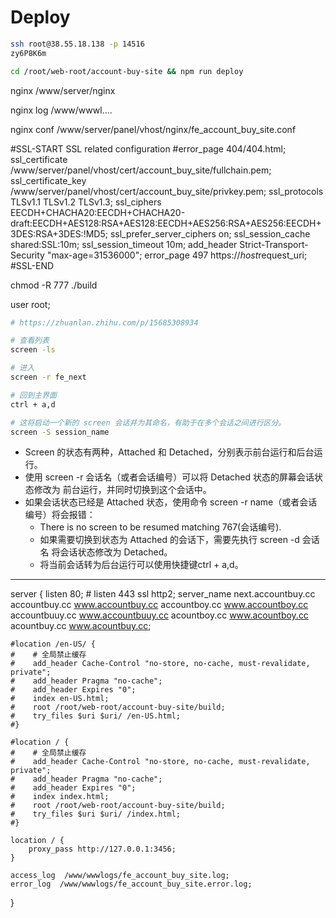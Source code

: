 # Deploy

```sh
ssh root@38.55.18.138 -p 14516
zy6P8K6m

cd /root/web-root/account-buy-site && npm run deploy
```

nginx
/www/server/nginx

nginx log
/www/wwwl....

nginx conf
/www/server/panel/vhost/nginx/fe_account_buy_site.conf

#SSL-START SSL related configuration
    #error_page 404/404.html;
    ssl_certificate    /www/server/panel/vhost/cert/account_buy_site/fullchain.pem;
    ssl_certificate_key    /www/server/panel/vhost/cert/account_buy_site/privkey.pem;
    ssl_protocols TLSv1.1 TLSv1.2 TLSv1.3;
    ssl_ciphers EECDH+CHACHA20:EECDH+CHACHA20-draft:EECDH+AES128:RSA+AES128:EECDH+AES256:RSA+AES256:EECDH+3DES:RSA+3DES:!MD5;
    ssl_prefer_server_ciphers on;
    ssl_session_cache shared:SSL:10m;
    ssl_session_timeout 10m;
    add_header Strict-Transport-Security "max-age=31536000";
    error_page 497  https://$host$request_uri;
    #SSL-END

chmod -R 777 ./build

user root;

```bash
# https://zhuanlan.zhihu.com/p/15685308934

# 查看列表
screen -ls

# 进入
screen -r fe_next

# 回到主界面
ctrl + a,d

# 这将启动一个新的 screen 会话并为其命名，有助于在多个会话之间进行区分。
screen -S session_name
```

* Screen 的状态有两种，Attached 和 Detached，分别表示前台运行和后台运行。
* 使用 screen -r 会话名（或者会话编号）可以将 Detached 状态的屏幕会话状态修改为 前台运行，并同时切换到这个会话中。
* 如果会话状态已经是 Attached 状态，使用命令 screen -r name（或者会话编号）将会报错：
  * There is no screen to be resumed matching 767(会话编号).
  * 如果需要切换到状态为 Attached 的会话下，需要先执行 screen -d 会话名 将会话状态修改为 Detached。
  * 将当前会话转为后台运行可以使用快捷键ctrl + a,d。



----

server {
    listen 80;
    # listen 443 ssl http2;
    server_name next.accountbuy.cc accountbuy.cc www.accountbuy.cc accountboy.cc www.accountboy.cc accountbuuy.cc www.accountbuuy.cc acountboy.cc www.acountboy.cc acountbuy.cc www.acountbuy.cc;

    #location /en-US/ {
    #    # 全局禁止缓存
    #    add_header Cache-Control "no-store, no-cache, must-revalidate, private";
    #    add_header Pragma "no-cache";
    #    add_header Expires "0";
    #    index en-US.html;
    #    root /root/web-root/account-buy-site/build;
    #    try_files $uri $uri/ /en-US.html;
    #}

    #location / {
    #    # 全局禁止缓存
    #    add_header Cache-Control "no-store, no-cache, must-revalidate, private";
    #    add_header Pragma "no-cache";
    #    add_header Expires "0";
    #    index index.html;
    #    root /root/web-root/account-buy-site/build;
    #    try_files $uri $uri/ /index.html;
    #}

    location / {
        proxy_pass http://127.0.0.1:3456;
    }

    access_log  /www/wwwlogs/fe_account_buy_site.log;
    error_log  /www/wwwlogs/fe_account_buy_site.error.log;
}